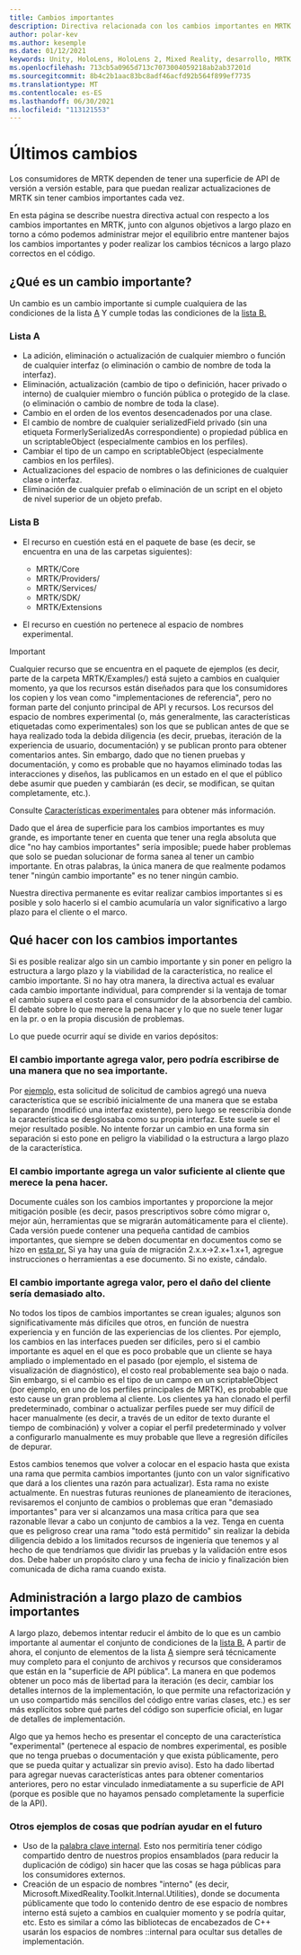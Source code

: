 ```yaml
---
title: Cambios importantes
description: Directiva relacionada con los cambios importantes en MRTK.
author: polar-kev
ms.author: kesemple
ms.date: 01/12/2021
keywords: Unity, HoloLens, HoloLens 2, Mixed Reality, desarrollo, MRTK
ms.openlocfilehash: 713cb5a0965d713c7073004059218ab2ab37201d
ms.sourcegitcommit: 8b4c2b1aac83bc8adf46acfd92b564f899ef7735
ms.translationtype: MT
ms.contentlocale: es-ES
ms.lasthandoff: 06/30/2021
ms.locfileid: "113121553"
---
```

# <a name="breaking-changes"></a>Últimos cambios

Los consumidores de MRTK dependen de tener una superficie de API de versión a versión estable, para que puedan realizar actualizaciones de MRTK sin tener cambios importantes cada vez.

En esta página se describe nuestra directiva actual con respecto a los cambios importantes en MRTK, junto con algunos objetivos a largo plazo en torno a cómo podemos administrar mejor el equilibrio entre mantener bajos los cambios importantes y poder realizar los cambios técnicos a largo plazo correctos en el código.

## <a name="what-is-a-breaking-change"></a>¿Qué es un cambio importante?

Un cambio es un cambio importante si cumple cualquiera de las condiciones de la lista [A](#list-a) Y cumple todas las condiciones de la [lista B.](#list-b)

### <a name="list-a"></a>Lista A

- La adición, eliminación o actualización de cualquier miembro o función de cualquier interfaz (o eliminación o cambio de nombre de toda la interfaz).
- Eliminación, actualización (cambio de tipo o definición, hacer privado o interno) de cualquier miembro o función pública o protegido de la clase. (o eliminación o cambio de nombre de toda la clase).
- Cambio en el orden de los eventos desencadenados por una clase.
- El cambio de nombre de cualquier serializedField privado (sin una etiqueta FormerlySerializedAs correspondiente) o propiedad pública en un scriptableObject (especialmente cambios en los perfiles).
- Cambiar el tipo de un campo en scriptableObject (especialmente cambios en los perfiles).
- Actualizaciones del espacio de nombres o las definiciones de cualquier clase o interfaz.
- Eliminación de cualquier prefab o eliminación de un script en el objeto de nivel superior de un objeto prefab.

### <a name="list-b"></a>Lista B

- El recurso en cuestión está en el paquete de base (es decir, se encuentra en una de las carpetas siguientes):

  - MRTK/Core
  - MRTK/Providers/
  - MRTK/Services/
  - MRTK/SDK/
  - MRTK/Extensions

- El recurso en cuestión no pertenece al espacio de nombres experimental.

> [!IMPORTANT]
> Cualquier recurso que se encuentra en el paquete de ejemplos (es decir, parte de la carpeta MRTK/Examples/) está sujeto a cambios en cualquier momento, ya que los recursos están diseñados para que los consumidores los copien y los vean como "implementaciones de referencia", pero no forman parte del conjunto principal de API y recursos. Los recursos del espacio de nombres experimental (o, más generalmente, las características etiquetadas como experimentales) son los que se publican antes de que se haya realizado toda la debida diligencia (es decir, pruebas, iteración de la experiencia de usuario, documentación) y se publican pronto para obtener comentarios antes.  Sin embargo, dado que no tienen pruebas y documentación, y como es probable que no hayamos eliminado todas las interacciones y diseños, las publicamos en un estado en el que el público debe asumir que pueden y cambiarán (es decir, se modifican, se quitan completamente, etc.).
>
> Consulte [Características experimentales](../contributing/experimental-features.md) para obtener más información.

Dado que el área de superficie para los cambios importantes es muy grande, es importante tener en cuenta que tener una regla absoluta que dice "no hay cambios importantes" sería imposible; puede haber problemas que solo se puedan solucionar de forma sanea al tener un cambio importante. En otras palabras, la única manera de que realmente podamos tener "ningún cambio importante" es no tener ningún cambio.

Nuestra directiva permanente es evitar realizar cambios importantes si es posible y solo hacerlo si el cambio acumularía un valor significativo a largo plazo para el cliente o el marco.

## <a name="what-to-do-about-breaking-changes"></a>Qué hacer con los cambios importantes

Si es posible realizar algo sin un cambio importante y sin poner en peligro la estructura a largo plazo y la viabilidad de la característica, no realice el cambio importante. Si no hay otra manera, la directiva actual es evaluar cada cambio importante individual, para comprender si la ventaja de tomar el cambio supera el costo para el consumidor de la absorbencia del cambio. El debate sobre lo que merece la pena hacer y lo que no suele tener lugar en la pr. o en la propia discusión de problemas.

Lo que puede ocurrir aquí se divide en varios depósitos:

### <a name="the-breaking-change-adds-value-but-could-be-written-in-a-way-that-isnt-breaking"></a>El cambio importante agrega valor, pero podría escribirse de una manera que no sea importante.

Por [ejemplo,](https://github.com/microsoft/MixedRealityToolkit-Unity/pull/4882) esta solicitud de solicitud de cambios agregó una nueva característica que se escribió inicialmente de una manera que se estaba separando (modificó una interfaz existente), pero luego se reescribía donde la característica se desglosaba como su propia interfaz. Este suele ser el mejor resultado posible. No intente forzar un cambio en una forma sin separación si esto pone en peligro la viabilidad o la estructura a largo plazo de la característica.

### <a name="the-breaking-change-adds-sufficient-value-to-the-customer-that-its-worth-doing"></a>El cambio importante agrega un valor suficiente al cliente que merece la pena hacer.

Documente cuáles son los cambios importantes y proporcione la mejor mitigación posible (es decir, pasos prescriptivos sobre cómo migrar o, mejor aún, herramientas que se migrarán automáticamente para el cliente). Cada versión puede contener una pequeña cantidad de cambios importantes, que siempre se deben documentar en documentos como se hizo en [esta pr.](https://github.com/microsoft/MixedRealityToolkit-Unity/pull/4858) Si ya hay una guía de migración 2.x.x→2.x+1.x+1, agregue instrucciones o herramientas a ese documento. Si no existe, cándalo.

### <a name="the-breaking-change-adds-value-but-the-customer-pain-would-be-too-high"></a>El cambio importante agrega valor, pero el daño del cliente sería demasiado alto.

No todos los tipos de cambios importantes se crean iguales; algunos son significativamente más difíciles que otros, en función de nuestra experiencia y en función de las experiencias de los clientes. Por ejemplo, los cambios en las interfaces pueden ser difíciles, pero si el cambio importante es aquel en el que es poco probable que un cliente se haya ampliado o implementado en el pasado (por ejemplo, el sistema de visualización de diagnóstico), el costo real probablemente sea bajo o nada. Sin embargo, si el cambio es el tipo de un campo en un scriptableObject (por ejemplo, en uno de los perfiles principales de MRTK), es probable que esto cause un gran problema al cliente. Los clientes ya han clonado el perfil predeterminado, combinar o actualizar perfiles puede ser muy difícil de hacer manualmente (es decir, a través de un editor de texto durante el tiempo de combinación) y volver a copiar el perfil predeterminado y volver a configurarlo manualmente es muy probable que lleve a regresión difíciles de depurar.

Estos cambios tenemos que volver a colocar en el espacio hasta que exista una rama que permita cambios importantes (junto con un valor significativo que dará a los clientes una razón para actualizar). Esta rama no existe actualmente. En nuestras futuras reuniones de planeamiento de iteraciones, revisaremos el conjunto de cambios o problemas que eran "demasiado importantes" para ver si alcanzamos una masa crítica para que sea razonable llevar a cabo un conjunto de cambios a la vez. Tenga en cuenta que es peligroso crear una rama "todo está permitido" sin realizar la debida diligencia debido a los limitados recursos de ingeniería que tenemos y al hecho de que tendríamos que dividir las pruebas y la validación entre esos dos. Debe haber un propósito claro y una fecha de inicio y finalización bien comunicada de dicha rama cuando exista.

## <a name="long-term-management-of-breaking-changes"></a>Administración a largo plazo de cambios importantes

A largo plazo, debemos intentar reducir el ámbito de lo que es un cambio importante al aumentar el conjunto de condiciones de la [lista B.](#list-b) A partir de ahora, el conjunto de elementos de la lista [A](#list-a) siempre será técnicamente muy completo para el conjunto de archivos y recursos que consideramos que están en la "superficie de API pública". La manera en que podemos obtener un poco más de libertad para la iteración (es decir, cambiar los detalles internos de la implementación, lo que permite una refactorización y un uso compartido más sencillos del código entre varias clases, etc.) es ser más explícitos sobre qué partes del código son superficie oficial, en lugar de detalles de implementación.

Algo que ya hemos hecho es presentar el concepto de una característica "experimental" (pertenece al espacio de nombres experimental, es posible que no tenga pruebas o documentación y que exista públicamente, pero que se pueda quitar y actualizar sin previo aviso). Esto ha dado libertad para agregar nuevas características antes para obtener comentarios anteriores, pero no estar vinculado inmediatamente a su superficie de API (porque es posible que no hayamos pensado completamente la superficie de la API).

### <a name="other-examples-of-things-that-could-help-in-the-future"></a>Otros ejemplos de cosas que podrían ayudar en el futuro

- Uso de la [palabra clave internal](/dotnet/csharp/language-reference/keywords/internal).
  Esto nos permitiría tener código compartido dentro de nuestros propios ensamblados (para reducir la duplicación de código) sin hacer que las cosas se haga públicas para los consumidores externos.
- Creación de un espacio de nombres "interno" (es decir, Microsoft.MixedReality.Toolkit.Internal.Utilities), donde se documenta públicamente que todo lo contenido dentro de ese espacio de nombres interno está sujeto a cambios en cualquier momento y se podría quitar, etc. Esto es similar a cómo las bibliotecas de encabezados de C++ usarán los espacios de nombres ::internal para ocultar sus detalles de implementación.